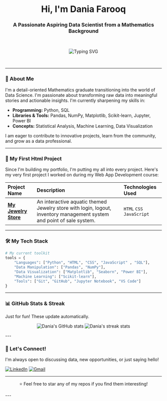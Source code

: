 <h1 align="center">Hi, I'm Dania Farooq </h1>
<h3 align="center">A Passionate Aspiring Data Scientist from a Mathematics Background</h3>

<!-- A cool divider line -->
<br>
<p align="center">
  <img src="https://readme-typing-svg.demolab.com?font=Fira+Code&weight=600&size=22&duration=2000&pause=500&color=F71616&center=true&vCenter=true&width=435&lines=Data+Science+Enthusiast;Python+Lover;Problem+Solver" alt="Typing SVG" />
</p>
<br>

---

### 🧠 About Me

I'm a detail-oriented Mathematics graduate transitioning into the world of Data Science. I'm passionate about transforming raw data into meaningful stories and actionable insights. I'm currently sharpening my skills in:

*   **Programming:** Python, SQL
*   **Libraries & Tools:** Pandas, NumPy, Matplotlib, Scikit-learn, Jupyter, Power BI
*   **Concepts:** Statistical Analysis, Machine Learning, Data Visualization

I am eager to contribute to innovative projects, learn from the community, and grow as a data professional.

---

### 🚀 My First Html Project

Since I'm building my portfolio, I'm putting my all into every project. Here's my very first project I worked on during my Web App Development course:

| Project Name | Description | Technologies Used |
| :--- | :--- | :--- |
| **[My Jewelry Store](link-to-your-project-repo)** | An interactive aquatic themed Jewelry store with login, logout, inventory management system and point of sale system. | `HTML` `CSS` `JavaScript` | 


---

### 🛠️ My Tech Stack

```python
# My current toolkit
tools = {
    "Languages": ["Python", "HTML", "CSS", "JavaScript" , "SQL"],
    "Data Manipulation": ["Pandas", "NumPy"],
    "Data Visualization": ["Matplotlib", "Seaborn", "Power BI"],
    "Machine Learning": ["Scikit-learn"],
    "Tools": ["Git", "GitHub", "Jupyter Notebook", "VS Code"]
}
```
---

### 📊 GitHub Stats & Streak

Just for fun! These update automatically.

<p align="center">
  <img src="https://github-readme-stats.vercel.app/api?username=DaniaFarooq&show_icons=true&theme=dark&title_color=F71616&text_color=fff&icon_color=F71616&bg_color=000000&hide_border=true" alt="Dania's GitHub stats" />
  <img src="https://github-readme-streak-stats.herokuapp.com/?user=DaniaFarooq&theme=dark&background=000000&stroke=F71616&ring=F71616&fire=F71616&currStreakNum=fff&sideNums=fff&currStreakLabel=F71616&sideLabels=fff&dates=fff&hide_border=true" alt="Dania's streak stats" />
</p>
---

### 🤝 Let's Connect!

I'm always open to discussing data, new opportunities, or just saying hello!

[![LinkedIn](https://img.shields.io/badge/LinkedIn-%230A66C2.svg?style=for-the-badge&logo=linkedin&logoColor=white)](https://www.linkedin.com/in/daniafarooq)
[![Gmail](https://img.shields.io/badge/Gmail-D14836?style=for-the-badge&logo=gmail&logoColor=white)](mailto:danielfaruk299@gmail.com)

---
<p align="center">⭐️ Feel free to star any of my repos if you find them interesting!</p>
---
